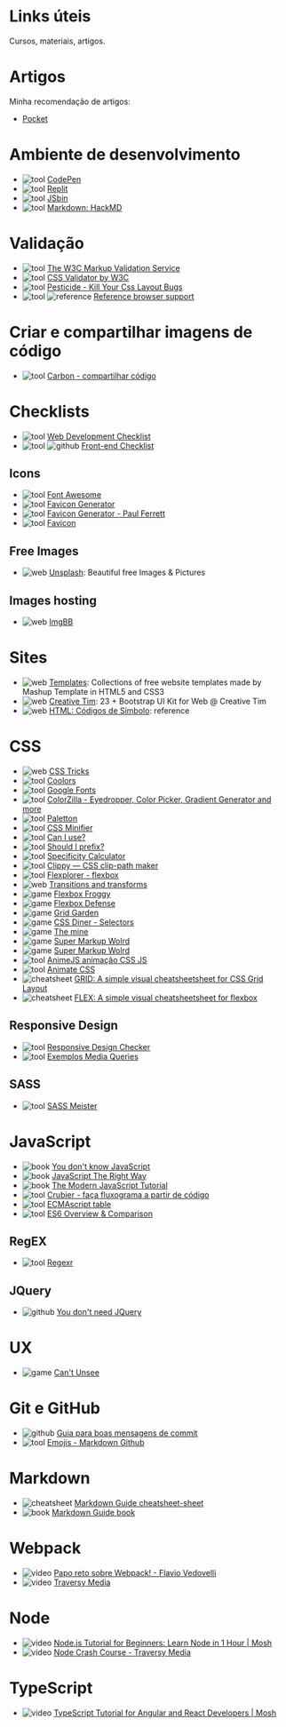# Links úteis
Cursos, materiais, artigos.

<!-- badges -->
[web]: https://img.shields.io/badge/-web-brightgreen.svg
[curso]: https://img.shields.io/badge/-curso-blue.svg
[cheatsheet]: https://img.shields.io/badge/-cheatsheet-yellow.svg
[reference]: https://img.shields.io/badge/-reference-yellow.svg
[github]: https://img.shields.io/badge/-github-lightgrey.svg
[book]: https://img.shields.io/badge/-book-blueviolet.svg
[video]: https://img.shields.io/badge/-v%C3%ADdeo-red.svg
[tool]: https://img.shields.io/badge/-tool-824747.svg
[game]: https://img.shields.io/badge/-game-2b54ce.svg
<!-- --- -->

# Artigos
Minha recomendação de artigos:
* [Pocket](https://getpocket.com/@785d0pePT1eb9gdK8fA99bOA6fg8T336a39Ff6q49dLe71B59d6a3r0VzcFKrf34)

# Ambiente de desenvolvimento
* ![tool] [CodePen](https://codepen.io/)
* ![tool] [Replit](https://repl.it/)
* ![tool] [JSbin](https://jsbin.com/?html,css,js,console)
* ![tool] [Markdown: HackMD](https://hackmd.io/)

# Validação
* ![tool] [The W3C Markup Validation Service](https://validator.w3.org/#validate_by_upload)
* ![tool] [CSS Validator by W3C](https://jigsaw.w3.org/css-validator/#validate_by_upload)
* ![tool] [Pesticide - Kill Your Css Layout Bugs](https://pesticide.io/)
* ![tool] ![reference] [Reference browser support](https://www.w3schools.com/cssref/css3_browsersupport.asp)


# Criar e compartilhar imagens de código
* ![tool] [Carbon - compartilhar código](https://carbon.now.sh/?bg=rgba(171%2C%20184%2C%20195%2C%201)&t=seti&wt=none&l=auto&ds=true&dsyoff=20px&dsblur=68px&wc=true&wa=true&pv=56px&ph=56px&ln=false&fm=Hack&fs=14px&lh=133%25&si=false&es=2x&wm=false)

# Checklists
* ![tool] [Web Development Checklist](http://webdevchecklist.com/)
* ![tool] ![github] [Front-end Checklist](https://github.com/thedaviddias/Front-End-Checklist/blob/master/README.md/)

## Icons
* ![tool] [Font Awesome](https://fontawesome.com/)
* ![tool] [Favicon Generator](https://gauger.io/fonticon/)
* ![tool] [Favicon Generator - Paul Ferrett](https://paulferrett.com/fontawesome-favicon/)
* ![tool] [Favicon](https://www.favicon.cc/)

## Free Images
* ![web] [Unsplash](https://unsplash.com/): Beautiful free Images & Pictures

## Images hosting
* ![web] [ImgBB](https://imgbb.com/)

# Sites
* ![web] [Templates](http://www.mashup-template.com/templates.html): Collections of free website templates made by Mashup Template in HTML5 and CSS3
* ![web] [Creative Tim](https://www.creative-tim.com/bootstrap-themes/ui-kit?direction=asc&sort=price): 23 + Bootstrap UI Kit for Web @ Creative Tim
* ![web] [HTML: Códigos de Símbolo](https://chasqueweb.ufrgs.br/~paul.fisher/apostilas/html/basicos/simbolos.htm): reference

# CSS
* ![web] [CSS Tricks](https://css-tricks.com/)
* ![tool] [Coolors](https://coolors.co/)
* ![tool] [Google Fonts](https://fonts.google.com/)
* ![tool] [ColorZilla - Eyedropper, Color Picker, Gradient Generator and more](http://www.colorzilla.com/)
* ![tool] [Paletton](http://paletton.com/#uid=1000u0kllllaFw0g0qFqFg0w0aF)
* ![tool] [CSS Minifier](https://cssminifier.com/)
* ![tool] [Can I use?](https://caniuse.com/)
* ![tool] [Should I prefix?](http://shouldiprefix.com/)
* ![tool] [Specificity Calculator](https://specificity.keegan.st/)
* ![tool] [Clippy — CSS clip-path maker](http://bennettfeely.com/clippy/)
* ![tool] [Flexplorer - flexbox](https://bennettfeely.com/flexplorer/)
* ![web] [Transitions and transforms](https://robots.thoughtbot.com/transitions-and-transforms)
* ![game] [Flexbox Froggy](https://flexboxfroggy.com/)
* ![game] [Flexbox Defense](http://www.flexboxdefense.com/)
* ![game] [Grid Garden](https://cssgridgarden.com/)
* ![game] [CSS Diner - Selectors](http://flukeout.github.io/)
* ![game] [The mine](https://codepen.io/jcoulterdesign/pen/NOMeEb?utm_source=mybridge&utm_medium=blog&utm_campaign=read_more)
* ![game] [Super Markup Wolrd](http://supermarkupworld.com/)
* ![game] [Super Markup Wolrd](http://supermarkupworld.com/)
* ![tool] [AnimeJS animação CSS JS](https://animejs.com/documentation/#cssSelector)
* ![tool] [Animate CSS](https://daneden.github.io/animate.css/)
* ![cheatsheet] [GRID: A simple visual cheatsheetsheet for CSS Grid Layout](http://grid.malven.co/)
* ![cheatsheet] [FLEX: A simple visual cheatsheetsheet for flexbox](http://flexbox.malven.co/)

## Responsive Design
* ![tool] [Responsive Design Checker](https://www.responsivedesignchecker.com/#home)
* ![tool] [Exemplos Media Queries](https://mediaqueri.es/)

## SASS
* ![tool] [SASS Meister](https://www.sassmeister.com/)

# JavaScript
* ![book] [You don't know JavaScript](https://github.com/hlays/You-Dont-Know-JS)
* ![book] [JavaScript The Right Way](http://jstherightway.org/pt-br/)
* ![book] [The Modern JavaScript Tutorial](http://javascript.info/)
* ![tool] [Crubier - faça fluxograma a partir de código](https://crubier.github.io/code-to-graph/?code=Y29uc3QgbXlGdW5jdGlvbiA9ICh4KSA9PiB7CiAgaWYoeD4wKXsKICAgIHJldHVybiAib2siCiAgfSBlbHNlIHsKICAgIHRocm93ICJub3Qgb2siCiAgfQp9)
* ![tool] [ECMAscript table](http://kangax.github.io/compat-table/es6/)
* ![tool] [ES6 Overview & Comparison](http://es6-features.org/#Constants)


## RegEX
* ![tool] [Regexr](https://regexr.com/)

## JQuery
* ![github] [You don't need JQuery](https://github.com/nefe/You-Dont-Need-jQuery/blob/master/README.md)

# UX
* ![game] [Can't Unsee](https://cantunsee.space/)

# Git e GitHub
* ![github] [Guia para boas mensagens de commit](https://github.com/RomuloOliveira/commit-messages-guide/blob/master/README_pt-BR.md)
* ![tool] [Emojis - Markdown Github](https://gist.github.com/rxaviers/7360908)

# Markdown
* ![cheatsheet] [Markdown Guide cheatsheet-sheet](https://www.markdownguide.org/cheatsheet-sheet/)
* ![book] [Markdown Guide book](https://www.markdownguide.org/book)

# Webpack
* ![video] [Papo reto sobre Webpack! - Flavio Vedovelli](https://www.youtube.com/watch?v=qywhDK1hzxY&list=WL&index=2&t=432s)
* ![video] [Traversy Media](https://www.youtube.com/watch?v=lziuNMk_8eQ&list=WL&index=3&t=0s)

# Node
* ![video] [Node.js Tutorial for Beginners: Learn Node in 1 Hour | Mosh](https://youtu.be/TlB_eWDSMt4)
* ![video] [Node Crash Course - Traversy Media](https://youtu.be/fBNz5xF-Kx4)

# TypeScript
* ![video] [TypeScript Tutorial for Angular and React Developers | Mosh](https://www.youtube.com/playlist?list=PLTjRvDozrdlxJjrQ4phZAUmiRn-HbK3M_)

